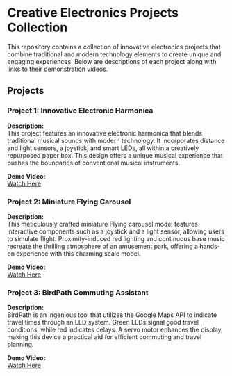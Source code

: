 # Creative Electronics Projects Collection

This repository contains a collection of innovative electronics projects that combine traditional and modern technology elements to create unique and engaging experiences. Below are descriptions of each project along with links to their demonstration videos.

## Projects

### Project 1: Innovative Electronic Harmonica

**Description:**  
This project features an innovative electronic harmonica that blends traditional musical sounds with modern technology. It incorporates distance and light sensors, a joystick, and smart LEDs, all within a creatively repurposed paper box. This design offers a unique musical experience that pushes the boundaries of conventional musical instruments.

**Demo Video:**  
[Watch Here](https://youtu.be/gp11mtTgNEM)

### Project 2: Miniature Flying Carousel

**Description:**  
This meticulously crafted miniature Flying carousel model features interactive components such as a joystick and a light sensor, allowing users to simulate flight. Proximity-induced red lighting and continuous base music recreate the thrilling atmosphere of an amusement park, offering a hands-on experience with this charming scale model.

**Demo Video:**  
[Watch Here](https://youtu.be/qrIbNqZXli4)

### Project 3: BirdPath Commuting Assistant

**Description:**  
BirdPath is an ingenious tool that utilizes the Google Maps API to indicate travel times through an LED system. Green LEDs signal good travel conditions, while red indicates delays. A servo motor enhances the display, making this device a practical aid for efficient commuting and travel planning.

**Demo Video:**  
[Watch Here](https://youtu.be/aK7t4nR1tx0)


